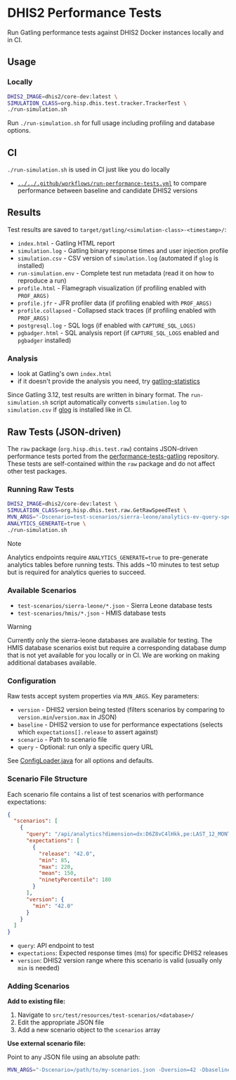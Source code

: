 # DHIS2 Performance Tests

Run Gatling performance tests against DHIS2 Docker instances locally and in CI.

## Usage

### Locally

```sh
DHIS2_IMAGE=dhis2/core-dev:latest \
SIMULATION_CLASS=org.hisp.dhis.test.tracker.TrackerTest \
./run-simulation.sh
```

Run `./run-simulation.sh` for full usage including profiling and database options.

## CI

`./run-simulation.sh` is used in CI just like you do locally

* [`../../.github/workflows/run-performance-tests.yml`](../../.github/workflows/run-performance-tests.yml)
to compare performance between baseline and candidate DHIS2 versions

## Results

Test results are saved to `target/gatling/<simulation-class>-<timestamp>/`:

* `index.html` - Gatling HTML report
* `simulation.log` - Gatling binary response times and user injection profile
* `simulation.csv` - CSV version of `simulation.log` (automated if `glog` is installed)
* `run-simulation.env` - Complete test run metadata (read it on how to reproduce a run)
* `profile.html` - Flamegraph visualization (if profiling enabled with `PROF_ARGS)`
* `profile.jfr` - JFR profiler data (if profiling enabled with `PROF_ARGS)`
* `profile.collapsed` - Collapsed stack traces (if profiling enabled with `PROF_ARGS)`
* `postgresql.log` - SQL logs (if enabled with `CAPTURE_SQL_LOGS)`
* `pgbadger.html` - SQL analysis report (if `CAPTURE_SQL_LOGS` enabled and `pgbadger` installed)

### Analysis

* look at Gatling's own `index.html`
* if it doesn't provide the analysis you need, try
[gatling-statistics](https://github.com/dhis2/gatling-statistics)

Since Gatling 3.12, test results are written in binary format. The `run-simulation.sh` script
automatically converts `simulation.log` to `simulation.csv` if
[glog](https://github.com/dhis2/gatling/releases) is installed like in CI.

## Raw Tests (JSON-driven)

The `raw` package (`org.hisp.dhis.test.raw`) contains JSON-driven performance tests ported from
the [performance-tests-gatling](https://github.com/dhis2/performance-tests-gatling) repository.
These tests are self-contained within the `raw` package and do not affect other test packages.

### Running Raw Tests

```sh
DHIS2_IMAGE=dhis2/core-dev:latest \
SIMULATION_CLASS=org.hisp.dhis.test.raw.GetRawSpeedTest \
MVN_ARGS="-Dscenario=test-scenarios/sierra-leone/analytics-ev-query-speed-get-test.json -Dversion=43 -Dbaseline=41" \
ANALYTICS_GENERATE=true \
./run-simulation.sh
```

> [!NOTE]
> Analytics endpoints require `ANALYTICS_GENERATE=true` to pre-generate analytics tables before
> running tests. This adds ~10 minutes to test setup but is required for analytics queries to
> succeed.

### Available Scenarios

* `test-scenarios/sierra-leone/*.json` - Sierra Leone database tests
* `test-scenarios/hmis/*.json` - HMIS database tests

> [!WARNING]
> Currently only the sierra-leone databases are available for testing. The HMIS database scenarios
> exist but require a corresponding database dump that is not yet available for you locally or in
> CI. We are working on making additional databases available.

### Configuration

Raw tests accept system properties via `MVN_ARGS`. Key parameters:

* `version` - DHIS2 version being tested (filters scenarios by comparing to `version.min`/`version.max` in JSON)
* `baseline` - DHIS2 version to use for performance expectations (selects which `expectations[].release` to assert against)
* `scenario` - Path to scenario file
* `query` - Optional: run only a specific query URL

See [ConfigLoader.java](src/test/org/hisp/dhis/test/raw/ConfigLoader.java) for all options and
defaults.

### Scenario File Structure

Each scenario file contains a list of test scenarios with performance expectations:

```json
{
  "scenarios": [
    {
      "query": "/api/analytics?dimension=dx:D6Z8vC4lHkk,pe:LAST_12_MONTHS&filter=ou:USER_ORGUNIT",
      "expectations": [
        {
          "release": "42.0",
          "min": 85,
          "max": 220,
          "mean": 150,
          "ninetyPercentile": 180
        }
      ],
      "version": {
        "min": "42.0"
      }
    }
  ]
}
```

* `query`: API endpoint to test
* `expectations`: Expected response times (ms) for specific DHIS2 releases
* `version`: DHIS2 version range where this scenario is valid (usually only `min` is needed)

### Adding Scenarios

**Add to existing file:**

1. Navigate to `src/test/resources/test-scenarios/<database>/`
2. Edit the appropriate JSON file
3. Add a new scenario object to the `scenarios` array

**Use external scenario file:**

Point to any JSON file using an absolute path:

```sh
MVN_ARGS="-Dscenario=/path/to/my-scenarios.json -Dversion=42 -Dbaseline=42"
```

